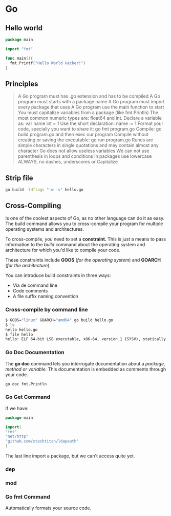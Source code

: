 # Go

## Hello world

```go
package main

import "fmt"

func main(){
  fmt.Printf("Hello World Hacker!")
}
```

## Principles

>A Go program must has .go extension and has to be compiled
>A Go program must starts with a package name
>A Go program must import every package that uses
>A Go program use the main function to start
>You must capitalize variables from a package (like fmt.Println)
>The most common numeric types are: float64 and int.
>Declare a variable as: var name int = 1
>Use the short declaration: name := 1
>Format your code, specially you want to share it: go fmt program.go
>Compile: go build program.go and then exec our program
>Compile without creating or saving the executable: go run program.go
>Runes are simple characters in single quotations and may contain almost any character
>Go does not allow useless variables
>We can not use parenthesis in loops and conditions
>In packages use lowercase ALWAYS, no dashes, underscores or Capitalize

## Strip file

```bash
go build -ldflags "-w -s" hello.go
```

## Cross-Compiling

Is one of the coolest aspects of Go, as no other language can do it as easy. <br/>
The build command allows you to cross-compile your program for multiple operating systems and architectures. <br/>

To cross-compile, you need to set a __constraint.__ This is just a means to pass information to the _build_ command about the operating system and architecture for which you'd like to compile your code. <br/>

These constraints include __GOOS__ (_for the operating system_) and __GOARCH__ (_for the architecture_). <br/>

You can introduce build constraints in three ways: <br/> 

* Via de command line
* Code comments 
* A file suffix naming convention


### Cross-compile by command line

```bash
$ GOOS="linux" GOARCH="amd64" go build hello.go
$ ls
hello hello.go
$ file hello
hello: ELF 64-bit LSB executable, x86-64, version 1 (SYSV), statically linked, not stripped
```
### Go Doc Documentation

The __go doc__ command lets you interrogate documentation about a _package, method or variable._ This documentation is embedded as comments through your code. 

```bash
go doc fmt.Println
```

### Go Get Command

If we have: <br/>

```go
package main

import(
"fmt"
"net/http"
"github.com/stacktitan/ldapauth"
)
```

The last line import a package, but we can't access quite yet.

### dep

### mod

### Go fmt Command

Automatically formats your source code. <br/>
